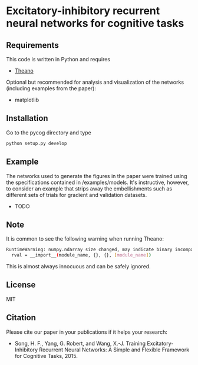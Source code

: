 # Excitatory-inhibitory recurrent neural networks for cognitive tasks

## Requirements

This code is written in Python and requires

* [Theano](http://deeplearning.net/software/theano/>)

Optional but recommended for analysis and visualization of the networks (including examples from the paper):

* matplotlib

## Installation

Go to the pycog directory and type

```bash
python setup.py develop
```

## Example

The networks used to generate the figures in the paper were trained using the specifications contained in /examples/models. It's instructive, however, to consider an example that strips away the embellishments such as different sets of trials for gradient and validation datasets.

* TODO

## Note

It is common to see the following warning when running Theano:

```bash
RuntimeWarning: numpy.ndarray size changed, may indicate binary incompatibility
  rval = __import__(module_name, {}, {}, [module_name])
```

This is almost always innocuous and can be safely ignored.

## License

MIT

## Citation

Please cite our paper in your publications if it helps your research:

* Song, H. F., Yang, G. Robert, and Wang, X.-J. Training Excitatory-Inhibitory Recurrent Neural Networks: A Simple and Flexible Framework for Cognitive Tasks, 2015.
